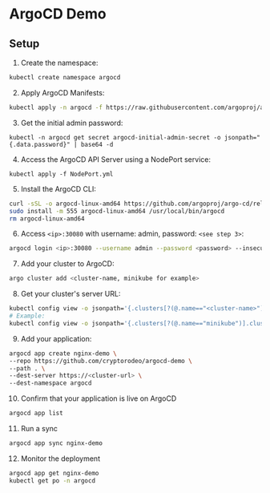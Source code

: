 # ArgoCD Demo

## Setup

1. Create the namespace:

```bash
kubectl create namespace argocd
```

2. Apply ArgoCD Manifests:

```bash
kubectl apply -n argocd -f https://raw.githubusercontent.com/argoproj/argo-cd/stable/manifests/install.yaml
```

3. Get the initial admin password:
```
kubectl -n argocd get secret argocd-initial-admin-secret -o jsonpath="{.data.password}" | base64 -d
```

4. Access the ArgoCD API Server using a NodePort service:
```
kubectl apply -f NodePort.yml
```

5. Install the ArgoCD CLI:

```bash
curl -sSL -o argocd-linux-amd64 https://github.com/argoproj/argo-cd/releases/latest/download/argocd-linux-amd64
sudo install -m 555 argocd-linux-amd64 /usr/local/bin/argocd
rm argocd-linux-amd64
```

6. Access `<ip>:30080` with username: admin, password: `<see step 3>`:
```bash
argocd login <ip>:30080 --username admin --password <password> --insecure
```

7. Add your cluster to ArgoCD:
```bash
argo cluster add <cluster-name, minikube for example>
```

8. Get your cluster's server URL:
```bash
kubectl config view -o jsonpath='{.clusters[?(@.name=="<cluster-name>")].cluster.server}'
# Example:
kubectl config view -o jsonpath='{.clusters[?(@.name=="minikube")].cluster.server}'
```

9. Add your application:

```bash
argocd app create nginx-demo \                                                                     
--repo https://github.com/cryptorodeo/argocd-demo \
--path . \
--dest-server https://<cluster-url> \
--dest-namespace argocd
```

10. Confirm that your application is live on ArgoCD
```bash
argocd app list
```

11. Run a sync
```bash
argocd app sync nginx-demo
```

12. Monitor the deployment
```bash
argocd app get nginx-demo
kubectl get po -n argocd
```
